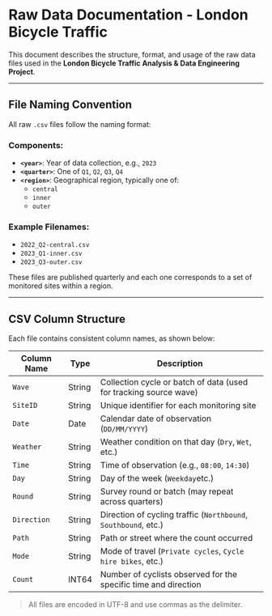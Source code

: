 # Raw Data Documentation - London Bicycle Traffic

This document describes the structure, format, and usage of the raw data files used in the **London Bicycle Traffic Analysis & Data Engineering Project**.

---

## File Naming Convention

All raw `.csv` files follow the naming format:


### Components:

- **`<year>`**: Year of data collection, e.g., `2023`
- **`<quarter>`**: One of `Q1`, `Q2`, `Q3`, `Q4`
- **`<region>`**: Geographical region, typically one of:
  - `central`
  - `inner`
  - `outer`

### Example Filenames:

- `2022_Q2-central.csv`
- `2023_Q1-inner.csv`
- `2023_Q3-outer.csv`

These files are published quarterly and each one corresponds to a set of monitored sites within a region.

---

## CSV Column Structure

Each file contains consistent column names, as shown below:

| Column Name | Type     | Description |
|-------------|----------|-------------|
| `Wave`      | String   | Collection cycle or batch of data (used for tracking source wave) |
| `SiteID`    | String   | Unique identifier for each monitoring site |
| `Date`      | Date     | Calendar date of observation (`DD/MM/YYYY`) |
| `Weather`   | String   | Weather condition on that day (`Dry`, `Wet`, etc.) |
| `Time`      | String   | Time of observation (e.g., `08:00`, `14:30`) |
| `Day`       | String   | Day of the week (`Weekday`etc.) |
| `Round`     | String   | Survey round or batch (may repeat across quarters) |
| `Direction` | String   | Direction of cycling traffic (`Northbound`, `Southbound`, etc.) |
| `Path`      | String   | Path or street where the count occurred |
| `Mode`      | String   | Mode of travel (`Private cycles`, `Cycle hire bikes`, etc.) |
| `Count`     | INT64    | Number of cyclists observed for the specific time and direction |

> All files are encoded in UTF-8 and use commas as the delimiter.




